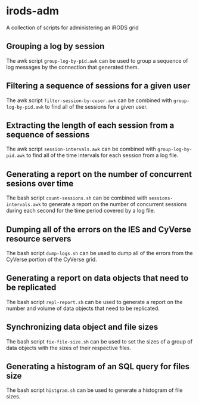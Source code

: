 # irods-adm
A collection of scripts for administering an iRODS grid

## Grouping a log by session

The awk script `group-log-by-pid.awk` can be used to group a sequence of log messages by the 
connection that generated them.

## Filtering a sequence of sessions for a given user

The awk script `filter-session-by-cuser.awk` can be combined with `group-log-by-pid.awk` to find all of the sessions for a given user.

## Extracting the length of each session from a sequence of sessions

The awk script `session-intervals.awk` can be combined with `group-log-by-pid.awk` to find all of the time intervals for each session from a log file.

## Generating a report on the number of concurrent sesions over time

The bash script `count-sessions.sh` can be combined with `sessions-intervals.awk` to generate a report on the number of concurrent sessions during each second for the time period covered by a log file.

## Dumping all of the errors on the IES and CyVerse resource servers

The bash script `dump-logs.sh` can be used to dump all of the errors from the CyVerse portion of
the CyVerse grid.

## Generating a report on data objects that need to be replicated

The bash script `repl-report.sh` can be used to generate a report on the number and volume of data objects that need to be replicated.

## Synchronizing data object and file sizes

The bash script `fix-file-size.sh` can be used to set the sizes of a group of data objects with the sizes of their respective files.

## Generating a histogram of an SQL query for files size

The bash script `histgram.sh` can be used to generate a histogram of file sizes.
